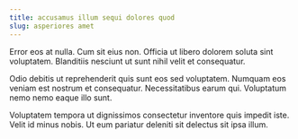 ```yaml
---
title: accusamus illum sequi dolores quod
slug: asperiores amet
---
```


Error eos at nulla. Cum sit eius non. Officia ut libero dolorem soluta sint voluptatem. Blanditiis nesciunt ut sunt nihil velit et consequatur.

Odio debitis ut reprehenderit quis sunt eos sed voluptatem. Numquam eos veniam est nostrum et consequatur. Necessitatibus earum qui. Voluptatum nemo nemo eaque illo sunt.

Voluptatem tempora ut dignissimos consectetur inventore quis impedit iste. Velit id minus nobis. Ut eum pariatur deleniti sit delectus sit ipsa illum.
